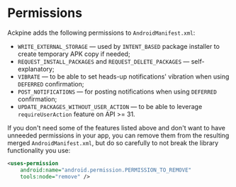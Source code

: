 Permissions
===========

Ackpine adds the following permissions to `AndroidManifest.xml`:

- `WRITE_EXTERNAL_STORAGE` — used by `INTENT_BASED` package installer to create temporary APK copy if needed;
- `REQUEST_INSTALL_PACKAGES` and `REQUEST_DELETE_PACKAGES` — self-explanatory;
- `VIBRATE` — to be able to set heads-up notifications' vibration when using `DEFERRED` confirmation;
- `POST_NOTIFICATIONS` — for posting notifications when using `DEFERRED` confirmation;
- `UPDATE_PACKAGES_WITHOUT_USER_ACTION` — to be able to leverage `requireUserAction` feature on API >= 31.

If you don't need some of the features listed above and don't want to have unneeded permissions in your app, you can remove them from the resulting merged `AndroidManifest.xml`, but do so carefully to not break the library functionality you use:

```xml
<uses-permission
    android:name="android.permission.PERMISSION_TO_REMOVE"
    tools:node="remove" />
```